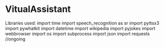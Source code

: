 # VitualAssistant

Libraries used:
import time
import speech_recognition as sr
import pyttsx3
import pywhatkit
import datetime
import wikipedia
import pyjokes
import webbrowser
import os
import subprocess
import json
import requests
//ongoing

